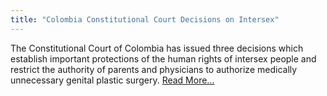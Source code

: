 ```yaml
---
title: "Colombia Constitutional Court Decisions on Intersex"
---
```


  
The Constitutional Court of Colombia has issued three decisions which establish important protections of the human rights of intersex people and restrict the authority of parents and physicians to authorize medically unnecessary genital plastic surgery. [Read More...][1]

 [1]: /colombia/index.html